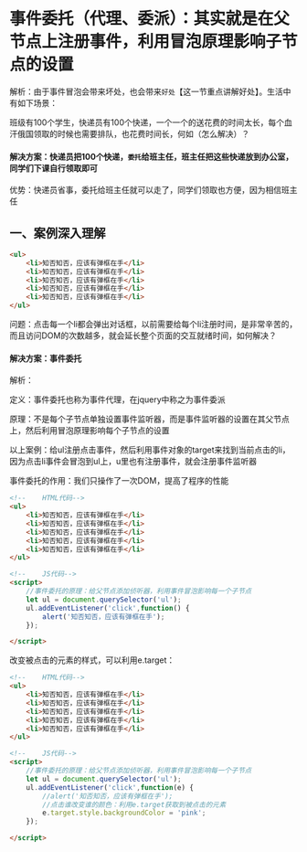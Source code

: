 # 事件委托（代理、委派）：其实就是在父节点上注册事件，利用冒泡原理影响子节点的设置

解析：由于事件冒泡会带来坏处，也会带来`好处`【这一节重点讲解好处】。生活中有如下场景：

班级有100个学生，快递员有100个快递，一个一个的送花费的时间太长，每个血汗俄国领取的时候也需要排队，也花费时间长，何如（怎么解决）？

#### 解决方案：快递员把100个快递，`委托`给班主任，班主任把这些快递放到办公室，同学们下课自行领取即可

优势：快递员省事，委托给班主任就可以走了，同学们领取也方便，因为相信班主任

## 一、案例深入理解

```html
<ul>
    <li>知否知否，应该有弹框在手</li>
    <li>知否知否，应该有弹框在手</li>
    <li>知否知否，应该有弹框在手</li>
    <li>知否知否，应该有弹框在手</li>
    <li>知否知否，应该有弹框在手</li>
</ul>
```

问题：点击每一个li都会弹出对话框，以前需要给每个li注册时间，是非常辛苦的，而且访问DOM的次数越多，就会延长整个页面的交互就绪时间，如何解决？

#### 解决方案：事件委托

解析：

定义：事件委托也称为事件代理，在jquery中称之为事件委派

原理：不是每个子节点单独设置事件监听器，而是事件监听器的设置在其父节点上，然后利用冒泡原理影响每个子节点的设置

以上案例：给ul注册点击事件，然后利用事件对象的target来找到当前点击的li，因为点击li事件会冒泡到ul上，u里也有注册事件，就会注册事件监听器

事件委托的作用：我们只操作了一次DOM，提高了程序的性能

```html
<!--    HTML代码-->
<ul>
    <li>知否知否，应该有弹框在手</li>
    <li>知否知否，应该有弹框在手</li>
    <li>知否知否，应该有弹框在手</li>
    <li>知否知否，应该有弹框在手</li>
    <li>知否知否，应该有弹框在手</li>
</ul>

<!--    JS代码-->
<script>
    //事件委托的原理：给父节点添加侦听器，利用事件冒泡影响每一个子节点
    let ul = document.querySelector('ul');
    ul.addEventListener('click',function() {
        alert('知否知否，应该有弹框在手');
    });

</script>
```

改变被点击的元素的样式，可以利用e.target：

```html
<!--    HTML代码-->
<ul>
    <li>知否知否，应该有弹框在手</li>
    <li>知否知否，应该有弹框在手</li>
    <li>知否知否，应该有弹框在手</li>
    <li>知否知否，应该有弹框在手</li>
    <li>知否知否，应该有弹框在手</li>
</ul>

<!--    JS代码-->
<script>
    //事件委托的原理：给父节点添加侦听器，利用事件冒泡影响每一个子节点
    let ul = document.querySelector('ul');
    ul.addEventListener('click',function(e) {
        //alert('知否知否，应该有弹框在手');
        //点击谁改变谁的颜色：利用e.target获取到被点击的元素
        e.target.style.backgroundColor = 'pink';
    });

</script>
```